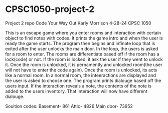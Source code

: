 # CPSC1050-project-2
Project 2 repo
Code Your Way Out
Karly Morrison
4-28-24
CPSC 1050

This is an escape game where you enter rooms and interaction with certain object to find notes with codes. It prints the game intro and when the user is ready the game starts. The program then begins and infinate loop that is exited after the user unlocks the main door. In the loop, the users is asked for a room to enter. The rooms are differentiate based off if the room has a lock(code) or not. If the room is locked, it ask the user if they went to unlock it. Once the room is unlocked, it is pernamently and unlocked room(the user will not have to enter the code again). Once the room is unlocked, its acts like a normal room. In a normal room, the inteeractions are displayed and the user is asked to choose one. The program prints dialouge based off the users input. If the interaction reveals a note, the contents of the note is added to the users inventory. That interaction will now have different dialouge.


Soultion codes:
Basement- 861
Attic- 4826
Main door- 73952